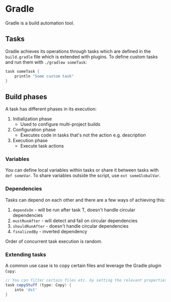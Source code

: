 # Gradle

Gradle is a build automation tool.

## Tasks

Gradle achieves its operations through tasks which are defined in the `build.gradle` file which is extended with plugins. To define custom tasks and run them with `./gradlew someTask`:

```groovy
task someTask {
    println "Some custom task"
}
```

## Build phases

A task has different phases in its execution:

1. Initialization phase
    * Used to configure multi-project builds
2. Configuration phase
    * Executes code in tasks that's not the action e.g. description
3. Execution phase
    * Execute task actions

### Variables

You can define local variables within tasks or share it between tasks with `def someVar`. To share variables outside the script, use `ext someGlobalVar`.

### Dependencies

Tasks can depend on each other and there are a few ways of achieving this:

1. `dependsOn` - will be run after task T, doesn't handle circular dependencies
2. `mustRunAfter` - will detect and fail on circular dependencies
3. `shouldRunAfter` - doesn't handle circular dependencies
4. `finalizedBy` - inverted dependency

Order of concurrent task execution is random.

### Extending tasks

A common use case is to copy certain files and leverage the Gradle plugin `Copy`:

```groovy
// You can filter certain files etc. by setting the relevant properties
task copyStuff (type: Copy) {
    into 'dst'
}
```
